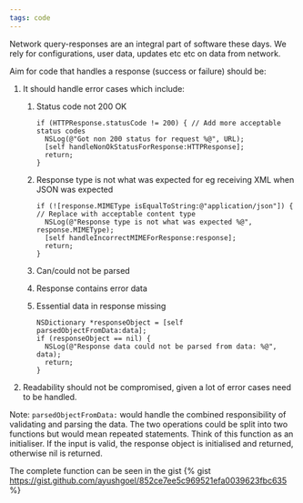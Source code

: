 ```yaml
---
tags: code
---
```


Network query-responses are an integral part of software these days. We rely for configurations, user data, updates etc etc on data from network. 

Aim for code that handles a response (success or failure) should be:

1. It should handle error cases which include:
    1. Status code not 200 OK
        
       ```
       if (HTTPResponse.statusCode != 200) { // Add more acceptable status codes
         NSLog(@"Got non 200 status for request %@", URL);
         [self handleNonOkStatusForResponse:HTTPResponse];
         return;
       }
       ```
       
    2. Response type is not what was expected for eg receiving XML when JSON was expected
        
       ```
       if (![response.MIMEType isEqualToString:@"application/json"]) { // Replace with acceptable content type
         NSLog(@"Response type is not what was expected %@", response.MIMEType);
         [self handleIncorrectMIMEForResponse:response];
         return;
       }
       ```
       
    3. Can/could not be parsed
    4. Response contains error data
    5. Essential data in response missing
        
       ```
       NSDictionary *responseObject = [self parsedObjectFromData:data];
       if (responseObject == nil) {
         NSLog(@"Response data could not be parsed from data: %@", data);
         return;
       }
       ```
2. Readability should not be compromised, given a lot of error cases need to be handled.

Note: `parsedObjectFromData:` would handle the combined responsibility of validating and parsing the data. The two operations could be split into two functions but would mean repeated statements. Think of this function as an initialiser. If the input is valid, the response object is initialised and returned, otherwise nil is returned.

The complete function can be seen in the gist {% gist https://gist.github.com/ayushgoel/852ce7ee5c969521efa0039623fbc635 %}
